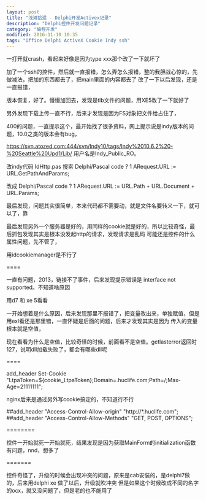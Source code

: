 ```yaml
---
layout: post
title: "浅滩拾遗 - Delphi开发Activex记录"
description: "Delphi控件开发问题记录"
category: "编程开发"
modified: 2016-11-10 10:35
tags: "Office Delphi ActiveX Cookie Indy ssh"
---
```



一打开就crash，看起来好像是因为type xxx那个改了一下就坏了

加了一个ssh的控件，然后就一直报错，怎么弄怎么报错，整的我胆战心惊的，先做减法，把加的东西都去了，把main里面的内容都去了
改了一下以后发现，还是一直报错，

版本恢复，好了。慢慢加回去，发现是tlb文件的问题，用XE5改了一下就好了

另外发现下载上传一直不行，后来才发现是因为FS对象把文件给占住了，

400的问题，一直提示这个，最开始找了很多资料，网上提示说是indy版本的问题，10.0之类的版本会有bug，

https://svn.atozed.com:444/svn/Indy10/tags/Indy%2010.6.2%20-%20Seattle%20Upd1/Lib/
用户名是Indy_Public_RO。

改indy代码
IdHttp.pas
搜索
Delphi/Pascal code
?
1
ARequest.URL := URL.GetPathAndParams;

改成
Delphi/Pascal code
?
1
ARequest.URL := URL.Path + URL.Document + URL.Params;

最后发现，问题其实很简单，本来代码都不需要动，就是文件名要转义一下，就可以了，靠

最后发现另外一个服务器是好的，用同样的cookie就是好的，所以比较奇怪，最后抓包发现其实是根本没发起http的请求，发现请求是乱码
可能还是控件的什么属性问题，先不管了，

用idcookiemanager是不行了

====

一直有问题，2013，链接不了事件，后来发现提示错误是 interface not supported。不知道啥原因

用d7 和 xe 5看看

一开始想着是什么原因，后来发现那里不报错了，把变量改出来，单独赋值，但是用exl看还是那里错，一直怀疑是后面的问题，后来才发现其实是因为
传入的变量根本就是空值，

现在看看为什么是空值，比较奇怪的时候，前面看不是空值。getlasterror返回时127，说明dll加载失败了，都会有哪些dll呢

====

add_header Set-Cookie "LtpaToken=${cookie_LtpaToken};Domain=.huclife.com;Path=/;Max-Age=21111111";

nginx后来是通过另外写cookie搞定的，不知道行不行

##add_header "Access-Control-Allow-origin" "http://*.huclife.com";
##add_header "Access-Control-Allow-Methods" "GET, POST, OPTIONS";








========

控件一开始就死一开始就死，结果发现是因为获取MainForm的initialization函数有问题，nnd，想多了

=======

控件奇怪了，升级的时候会出现冲突的问题，原来是cab安装的，是delphi7做的，后来用delphi xe 做了以后，升级就吹冲突
但是如果这个时候改成不同的名字的ocx，就又没问题了，但是老的也不能用了
